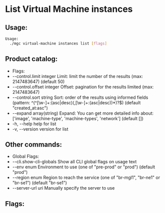 # List Virtual Machine instances

## Usage:
```bash
Usage:
  ./mgc virtual-machine instances list [flags]
```

## Product catalog:
- Flags:
- --control.limit integer     Limit: limit the number of the results (max: 2147483647) (default 50)
- --control.offset integer    Offset: pagination for the results limited (max: 2147483647)
- --control.sort string       Sort: order of the results using informed fields (pattern: ^(^[\w-]+:(asc|desc)(,[\w-]+:(asc|desc))*)?$) (default "created_at:asc")
- --expand array(string)     Expand: You can get more detailed info about: ['image', 'machine-type', 'machine-types', 'network']  (default [])
- -h, --help                     help for list
- -v, --version                  version for list

## Other commands:
- Global Flags:
- --cli.show-cli-globals   Show all CLI global flags on usage text
- --env enum               Environment to use (one of "pre-prod" or "prod") (default "prod")
- --region enum            Region to reach the service (one of "br-mgl1", "br-ne1" or "br-se1") (default "br-se1")
- --server-url uri         Manually specify the server to use

## Flags:
```bash

```

